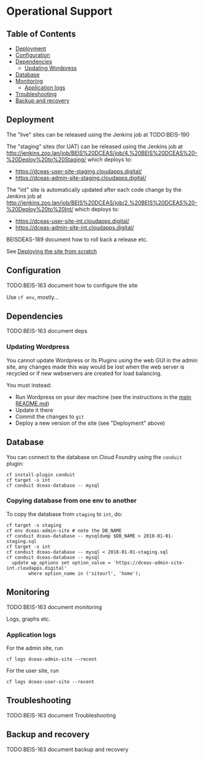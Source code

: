 # Operational Support

## Table of Contents

<!-- toc -->

- [Deployment](#deployment)
- [Configuration](#configuration)
- [Dependencies](#dependencies)
  * [Updating Wordpress](#updating-wordpress)
- [Database](#database)
- [Monitoring](#monitoring)
  * [Application logs](#application-logs)
- [Troubleshooting](#troubleshooting)
- [Backup and recovery](#backup-and-recovery)

<!-- tocstop -->

## Deployment

The "live" sites can be released using the Jenkins job at TODO:BEIS-190

The "staging" sites (for UAT) can be released using the Jenkins job at
http://jenkins.zoo.lan/job/BEIS%20DCEAS/job/4.%20BEIS%20DCEAS%20-%20Deploy%20to%20Staging/
which deploys to:
  * https://dceas-user-site-staging.cloudapps.digital/
  * https://dceas-admin-site-staging.cloudapps.digital/

The "int" site is automatically updated after each code change by the Jenkins job at
http://jenkins.zoo.lan/job/BEIS%20DCEAS/job/2.%20BEIS%20DCEAS%20-%20Deploy%20to%20Int/
which deploys to:
  * https://dceas-user-site-int.cloudapps.digital/
  * https://dceas-admin-site-int.cloudapps.digital/

BEISDEAS-189 document how to roll back a release etc.

See [Deploying the site from scratch](Deploy%20from%20Scratch.md)

## Configuration

TODO:BEIS-163 document how to configure the site

Use `cf env`, mostly...

## Dependencies

TODO:BEIS-163 document deps

### Updating Wordpress

You cannot update Wordpress or its Plugins using the web GUI in the admin site,
any changes made this way would be lost when the web server is recycled or if new
webservers are created for load balancing.

You must instead:

 * Run Wordpress on your dev machine (see the instructions in the [main README.md](../README.md))
 * Update it there
 * Commit the changes to `git`
 * Deploy a new version of the site (see "Deployment" above)

## Database

You can connect to the database on Cloud Foundry using the `conduit` plugin:

    cf install-plugin conduit
    cf target -s int
    cf conduit dceas-database -- mysql

### Copying database from one env to another

To copy the database from `staging` to `int`, do:

    cf target -s staging
    cf env dceas-admin-site # note the DB_NAME
    cf conduit dceas-database -- mysqldump $DB_NAME > 2018-01-01-staging.sql
    cf target -s int
    cf conduit dceas-database -- mysql < 2018-01-01-staging.sql
    cf conduit dceas-database -- mysql
      update wp_options set option_value = 'https://dceas-admin-site-int.cloudapps.digital'
            where option_name in ('siteurl', 'home');

## Monitoring

TODO:BEIS-163 document monitoring

Logs, graphs etc.

### Application logs

For the admin site, run

    cf logs dceas-admin-site --recent

For the user site, run

    cf logs dceas-user-site --recent

## Troubleshooting

TODO:BEIS-163 document Troubleshooting

## Backup and recovery

TODO:BEIS-163 document backup and recovery
